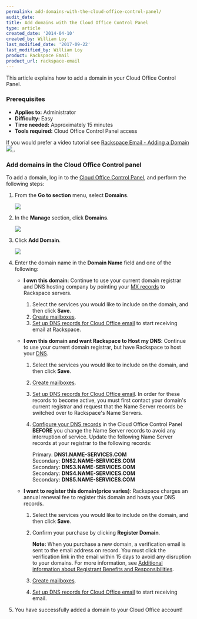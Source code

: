 ```yaml
---
permalink: add-domains-with-the-cloud-office-control-panel/
audit_date:
title: Add domains with the Cloud Office Control Panel
type: article
created_date: '2014-04-10'
created_by: William Loy
last_modified_date: '2017-09-22'
last_modified_by: William Loy
product: Rackspace Email
product_url: rackspace-email
---
```


This article explains how to add a domain in your Cloud Office Control Panel.

### Prerequisites

- **Applies to:** Administrator
- **Difficulty:** Easy
- **Time needed:** Approximately 15 minutes
- **Tools required:**  Cloud Office Control Panel access

If you would prefer a video tutorial see [Rackspace Email - Adding a Domain <img src="{% asset_path rackspace-email/add-domains-with-the-cloud-office-control-panel/add_domain_thumb.png %}" /> ](https://www.youtube.com/watch?v=Y6aaeoBVkGc).

### Add domains in the Cloud Office Control panel

To add a domain, log in to the [Cloud Office Control Panel](https://cp.rackspace.com), and perform the following steps:

1.  From the **Go to section** menu, select **Domains**.

    <img src="{% asset_path rackspace-email/add-domains-with-the-cloud-office-control-panel/go_to_domains.png %}" />

2.  In the **Manage** section, click **Domains**.

    <img src="{% asset_path rackspace-email/add-domains-with-the-cloud-office-control-panel/manage_domains.png %}" />

3. Click **Add Domain**.

    <img src="{% asset_path rackspace-email/add-domains-with-the-cloud-office-control-panel/add_domain.png %}" />

4.  Enter the domain name in the **Domain Name** field and one of the following:

    - **I own this domain**: Continue to use your current domain registrar and DNS hosting company by pointing your [MX records](/how-to/dns-record-definitions) to Rackspace servers.
        1. Select the services you would like to include on the domain, and then click **Save**.
        2. [Create mailboxes](/how-to/add-rackspace-email-mailboxes).
        3. [Set up DNS records for Cloud Office email](/how-to/set-up-dns-records-for-cloud-office-email) to start receiving email at Rackspace.

    - **I own this domain and want Rackspace to Host my DNS**: Continue to use your current domain registrar, but have Rackspace to host your [DNS](/how-to/set-up-dns-records-for-cloud-office-email).  
        1. Select the services you would like to include on the domain, and then click **Save**.
        2. [Create mailboxes](/how-to/add-rackspace-email-mailboxes).
        3. [Set up DNS records for Cloud Office email](/how-to/set-up-dns-records-for-cloud-office-email). In order for these records to become active, you must first contact your domain's current registrar and request that the Name Server records be switched over to Rackspace's Name Servers.

        4. [Configure your DNS records](/how-to/set-up-dns-records-for-cloud-office-email) in the Cloud Office Control Panel **BEFORE** you change the Name Server records to avoid any interruption of service. Update the following Name Server records at your registrar to the following records:

              Primary: **DNS1.NAME-SERVICES.COM**<br>
            Secondary: **DNS2.NAME-SERVICES.COM**<br>
            Secondary: **DNS3.NAME-SERVICES.COM**<br>
            Secondary: **DNS4.NAME-SERVICES.COM**<br>
            Secondary: **DNS5.NAME-SERVICES.COM**

    - **I want to register this domain(price varies)**: Rackspace charges an annual renewal fee to register this domain and hosts your DNS records.
        1. Select the services you would like to include on the domain, and then click **Save**.
        2. Confirm your purchase by clicking **Register Domain**.

            **Note:** When you purchase a new domain, a verification email is sent to the email address on record. You must click the verification link in the email within 15 days to avoid any disruption to your domains. For more information, see [Additional information about Registrant Benefits and Responsibilities](http://www.rackspace.com/information/legal/RAAInfo).

        3. [Create mailboxes](/how-to/add-rackspace-email-mailboxes).
        4. [Set up DNS records for Cloud Office email](/how-to/set-up-dns-records-for-cloud-office-email) to start receiving email.

5. You have successfully added a domain to your Cloud Office account!
